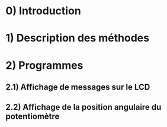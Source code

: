 # 0) Introduction

# 1) Description des méthodes

# 2) Programmes

  ## 2.1) Affichage de messages sur le LCD
  
  ## 2.2) Affichage de la position angulaire du potentiomètre
